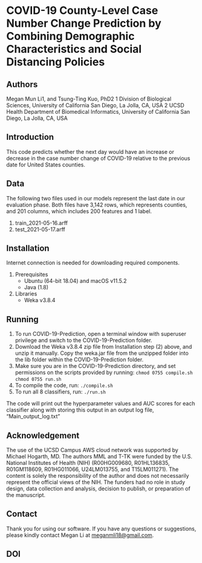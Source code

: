 # COVID-19 County-Level Case Number Change Prediction by Combining Demographic Characteristics and Social Distancing Policies

Authors
---------------	
Megan Mun Li1, and Tsung-Ting Kuo, PhD2
1 Division of Biological Sciences, University of California San Diego, La Jolla, CA, USA
2 UCSD Health Department of Biomedical Informatics, University of California San Diego, La Jolla, CA, USA

## Introduction
This code predicts whether the next day would have an increase or decrease in the case number change of COVID-19 relative to the previous date for United States counties.

## Data
The following two files used in our models represent the last date in our evaluation phase. Both files have 3,142 rows, which represents counties, and 201 columns, which includes 200 features and 1 label.
1. train_2021-05-16.arff
2. test_2021-05-17.arff

## Installation
Internet connection is needed for downloading required components.
1. Prerequisites
   - Ubuntu (64-bit 18.04) and macOS v11.5.2
   - Java (1.8)
2. Libraries 
   - Weka v3.8.4

## Running
1. To run COVID-19-Prediction, open a terminal window with superuser privilege and switch to the COVID-19-Prediction folder.
2. Download the Weka v3.8.4 zip file from Installation step (2) above, and unzip it manually. Copy the weka.jar file from the unzipped folder into the lib folder within the COVID-19-Prediction folder.
3. Make sure you are in the COVID-19-Prediction directory, and set permissions on the scripts provided by running:
  `chmod 0755 compile.sh`
  `chmod 0755 run.sh`
4. To compile the code, run:
  `./compile.sh`
5. To run all 8 classifiers, run:
  `./run.sh`

The code will print out the hyperparameter values and AUC scores for each classifier along with storing this output in an output log file, “Main_output_log.txt”

## Acknowledgement
The use of the UCSD Campus AWS cloud network was supported by Michael Hogarth, MD. The authors MML and T-TK were funded by the U.S. National Institutes of Health (NIH) (R00HG009680, R01HL136835, R01GM118609, R01HG011066, U24LM013755, and T15LM011271). The content is solely the responsibility of the author and does not necessarily represent the official views of the NIH. The funders had no role in study design, data collection and analysis, decision to publish, or preparation of the manuscript.

## Contact 
Thank you for using our software. If you have any questions or suggestions, please kindly contact Megan Li at meganmli18@gmail.com.

## DOI
